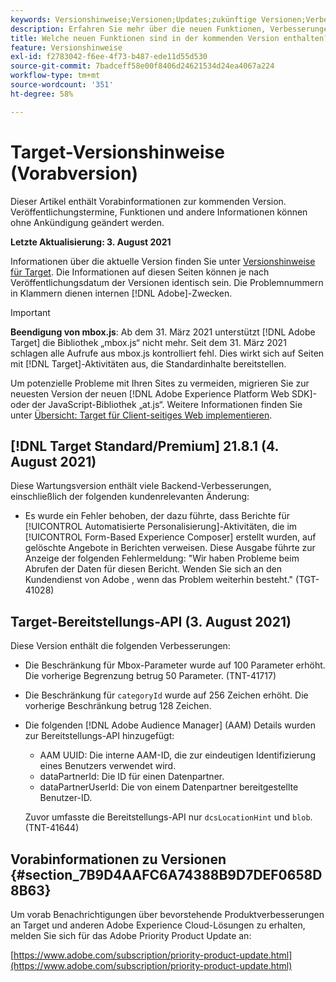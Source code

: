 ```yaml
---
keywords: Versionshinweise;Versionen;Updates;zukünftige Versionen;Verbesserungen;neue Funktionen;Fehlerbehebungen;Updates;Vorabversion
description: Erfahren Sie mehr über die neuen Funktionen, Verbesserungen und Fehlerbehebungen in der kommenden Version von Adobe Target sowie in den zugehörigen SDKs, APIs und JavaScript-Bibliotheken.
title: Welche neuen Funktionen sind in der kommenden Version enthalten?
feature: Versionshinweise
exl-id: f2783042-f6ee-4f73-b487-ede11d55d530
source-git-commit: 7badceff58e00f8406d24621534d24ea4067a224
workflow-type: tm+mt
source-wordcount: '351'
ht-degree: 58%

---
```


# Target-Versionshinweise (Vorabversion)

Dieser Artikel enthält Vorabinformationen zur kommenden Version. Veröffentlichungstermine, Funktionen und andere Informationen können ohne Ankündigung geändert werden.

**Letzte Aktualisierung: 3. August 2021**

Informationen über die aktuelle Version finden Sie unter [Versionshinweise für Target](release-notes.md). Die Informationen auf diesen Seiten können je nach Veröffentlichungsdatum der Versionen identisch sein. Die Problemnummern in Klammern dienen internen [!DNL Adobe]-Zwecken.

>[!IMPORTANT]
>
>**Beendigung von mbox.js**: Ab dem 31. März 2021 unterstützt [!DNL Adobe Target] die Bibliothek „mbox.js“ nicht mehr. Seit dem 31. März 2021 schlagen alle Aufrufe aus mbox.js kontrolliert fehl. Dies wirkt sich auf Seiten mit [!DNL Target]-Aktivitäten aus, die Standardinhalte bereitstellen.
>
>Um potenzielle Probleme mit Ihren Sites zu vermeiden, migrieren Sie zur neuesten Version der neuen [!DNL Adobe Experience Platform Web SDK]- oder der JavaScript-Bibliothek „at.js“. Weitere Informationen finden Sie unter [Übersicht: Target für Client-seitiges Web implementieren](/help/c-implementing-target/c-implementing-target-for-client-side-web/implement-target-for-client-side-web.md).

## [!DNL Target Standard/Premium] 21.8.1 (4. August 2021)

Diese Wartungsversion enthält viele Backend-Verbesserungen, einschließlich der folgenden kundenrelevanten Änderung:

* Es wurde ein Fehler behoben, der dazu führte, dass Berichte für [!UICONTROL Automatisierte Personalisierung]-Aktivitäten, die im [!UICONTROL Form-Based Experience Composer] erstellt wurden, auf gelöschte Angebote in Berichten verweisen. Diese Ausgabe führte zur Anzeige der folgenden Fehlermeldung: &quot;Wir haben Probleme beim Abrufen der Daten für diesen Bericht. Wenden Sie sich an den Kundendienst von Adobe , wenn das Problem weiterhin besteht.&quot; (TGT-41028)

## Target-Bereitstellungs-API (3. August 2021)

Diese Version enthält die folgenden Verbesserungen:

* Die Beschränkung für Mbox-Parameter wurde auf 100 Parameter erhöht. Die vorherige Begrenzung betrug 50 Parameter. (TNT-41717)
* Die Beschränkung für `categoryId` wurde auf 256 Zeichen erhöht. Die vorherige Beschränkung betrug 128 Zeichen.
* Die folgenden [!DNL Adobe Audience Manager] (AAM) Details wurden zur Bereitstellungs-API hinzugefügt:

   * AAM UUID: Die interne AAM-ID, die zur eindeutigen Identifizierung eines Benutzers verwendet wird.
   * dataPartnerId: Die ID für einen Datenpartner.
   * dataPartnerUserId: Die von einem Datenpartner bereitgestellte Benutzer-ID.

   Zuvor umfasste die Bereitstellungs-API nur `dcsLocationHint` und `blob`. (TNT-41644)

## Vorabinformationen zu Versionen {#section_7B9D4AAFC6A74388B9D7DEF0658D8B63}

Um vorab Benachrichtigungen über bevorstehende Produktverbesserungen an Target und anderen Adobe Experience Cloud-Lösungen zu erhalten, melden Sie sich für das Adobe Priority Product Update an:

[https://www.adobe.com/subscription/priority-product-update.html](https://www.adobe.com/subscription/priority-product-update.html)
